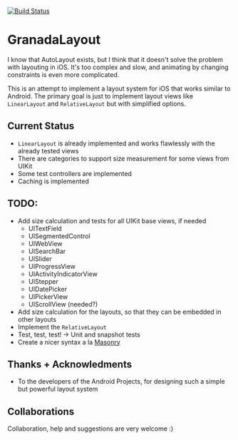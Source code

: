 [![Build Status](http://img.shields.io/travis/gskbyte/GranadaLayout/master.svg?style=flat)](https://travis-ci.org/gskbyte/GranadaLayout)


GranadaLayout
=============

I know that AutoLayout exists, but I think that it doesn't solve the problem with layouting in iOS. It's too complex and slow, and animating by changing constraints is even more complicated.

This is an attempt to implement a layout system for iOS that works similar to Android. The primary goal is just to implement layout views like ``LinearLayout`` and ``RelativeLayout`` but with simplified options.

Current Status
--------------

- ``LinearLayout`` is already implemented and works flawlessly with the already tested views
- There are categories to support size measurement for some views from UIKit
- Some test controllers are implemented
- Caching is implemented

TODO:
-----
- Add size calculation and tests for all UIKit base views, if needed
    - UITextField
    - UISegmentedControl
    - UIWebView
    - UISearchBar
    - UISlider
    - UIProgressView
    - UIActivityIndicatorView
    - UIStepper
    - UIDatePicker
    - UIPickerView
    - UIScrollView (needed?)
- Add size calculation for the layouts, so that they can be embedded in other layouts
- Implement the ``RelativeLayout``
- Test, test, test! -> Unit and snapshot tests
- Create a nicer syntax a la [Masonry](https://github.com/Masonry/Masonry)

Thanks + Acknowledments
-----------------------

- To the developers of the Android Projects, for designing such a simple but powerful layout system

Collaborations
--------------

Collaboration, help and suggestions are very welcome :)
